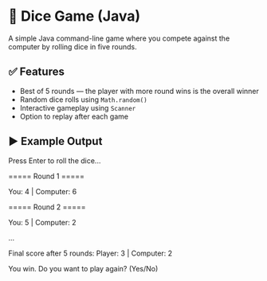 # 🎲 Dice Game (Java)

A simple Java command-line game where you compete against the computer by rolling dice in five rounds.

## ✅ Features

- Best of 5 rounds — the player with more round wins is the overall winner
- Random dice rolls using `Math.random()`
- Interactive gameplay using `Scanner`
- Option to replay after each game

## ▶️ Example Output

Press Enter to roll the dice...

===== Round 1 =====

You: 4 | Computer: 6

===== Round 2 =====

You: 5 | Computer: 2

...

Final score after 5 rounds:
Player: 3 | Computer: 2

You win.
Do you want to play again? (Yes/No)
